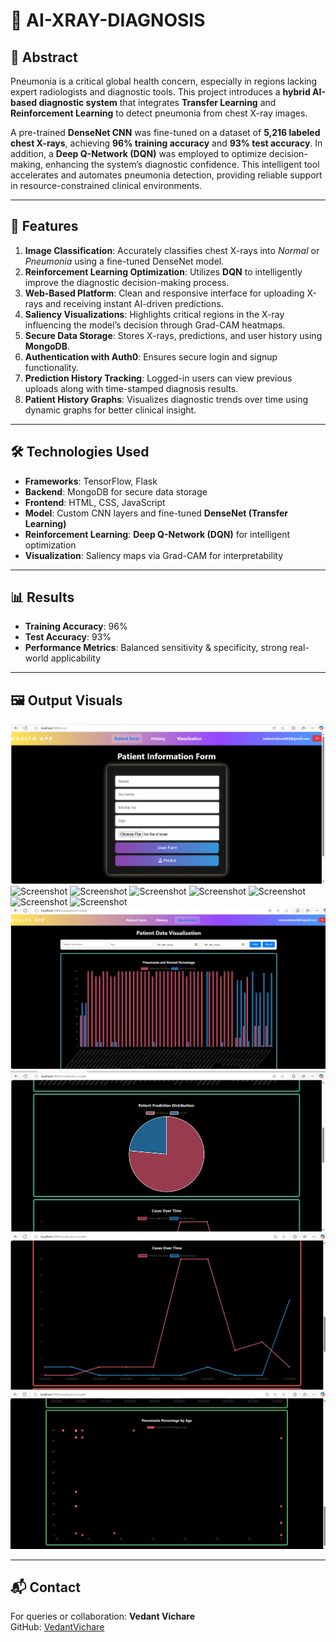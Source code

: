 # 🧠 AI-XRAY-DIAGNOSIS

## 📌 Abstract
Pneumonia is a critical global health concern, especially in regions lacking expert radiologists and diagnostic tools. This project introduces a **hybrid AI-based diagnostic system** that integrates **Transfer Learning** and **Reinforcement Learning** to detect pneumonia from chest X-ray images.

A pre-trained **DenseNet CNN** was fine-tuned on a dataset of **5,216 labeled chest X-rays**, achieving **96% training accuracy** and **93% test accuracy**. In addition, a **Deep Q-Network (DQN)** was employed to optimize decision-making, enhancing the system’s diagnostic confidence. This intelligent tool accelerates and automates pneumonia detection, providing reliable support in resource-constrained clinical environments.

---

## 🌟 Features

1. **Image Classification**: Accurately classifies chest X-rays into _Normal_ or _Pneumonia_ using a fine-tuned DenseNet model.  
2. **Reinforcement Learning Optimization**: Utilizes **DQN** to intelligently improve the diagnostic decision-making process.  
3. **Web-Based Platform**: Clean and responsive interface for uploading X-rays and receiving instant AI-driven predictions.  
4. **Saliency Visualizations**: Highlights critical regions in the X-ray influencing the model’s decision through Grad-CAM heatmaps.  
5. **Secure Data Storage**: Stores X-rays, predictions, and user history using **MongoDB**.  
6. **Authentication with Auth0**: Ensures secure login and signup functionality.  
7. **Prediction History Tracking**: Logged-in users can view previous uploads along with time-stamped diagnosis results.  
8. **Patient History Graphs**: Visualizes diagnostic trends over time using dynamic graphs for better clinical insight.

---

## 🛠 Technologies Used

- **Frameworks**: TensorFlow, Flask  
- **Backend**: MongoDB for secure data storage  
- **Frontend**: HTML, CSS, JavaScript  
- **Model**: Custom CNN layers and fine-tuned **DenseNet (Transfer Learning)**  
- **Reinforcement Learning**: **Deep Q-Network (DQN)** for intelligent optimization  
- **Visualization**: Saliency maps via Grad-CAM for interpretability  

---

## 📊 Results

- **Training Accuracy**: 96%  
- **Test Accuracy**: 93%  
- **Performance Metrics**: Balanced sensitivity & specificity, strong real-world applicability

---

## 🖼 Output Visuals

![Screenshot](https://github.com/VedantVichare/AI-XRAY-DIAGNOSIS/blob/d61de5e4adfce2c76554e6565e16f418339a408b/Project_Pictures/Screenshot%202024-11-11%20091504.png)
![Screenshot](https://github.com/VedantVichare/AI-XRAY-DIAGNOSIS/blob/62b4027d26bce073e63c95f1220adb9eaa2085dc/Project_Pictures/Screenshot%202025-04-08%20001217.png)
![Screenshot](https://github.com/VedantVichare/AI-XRAY-DIAGNOSIS/blob/e5cb7a4d69a89e621eddf5eda8c64453c87c303e/Project_Pictures/Screenshot%202025-04-08%20001309.png)
![Screenshot](https://github.com/VedantVichare/AI-XRAY-DIAGNOSIS/blob/e5cb7a4d69a89e621eddf5eda8c64453c87c303e/Project_Pictures/Screenshot%202025-04-08%20001347.png)
![Screenshot](https://github.com/VedantVichare/AI-XRAY-DIAGNOSIS/blob/e5cb7a4d69a89e621eddf5eda8c64453c87c303e/Project_Pictures/Screenshot%202025-04-08%20001406.png)
![Screenshot](https://github.com/VedantVichare/AI-XRAY-DIAGNOSIS/blob/7b2148f35aed8f07fa8b149b71e7ac72d32e200b/Project_Pictures/Screenshot%202025-04-08%20002221.png)
![Screenshot](https://github.com/VedantVichare/AI-XRAY-DIAGNOSIS/blob/7b2148f35aed8f07fa8b149b71e7ac72d32e200b/Project_Pictures/Screenshot%202025-04-08%20002240.png)
![Screenshot](https://github.com/VedantVichare/AI-XRAY-DIAGNOSIS/blob/6653637057d66e6bd17902af00cda579ab4a7014/Project_Pictures/Screenshot%202025-04-08%20002650.png)
![Screenshot](https://github.com/VedantVichare/AI-XRAY-DIAGNOSIS/blob/d61de5e4adfce2c76554e6565e16f418339a408b/Project_Pictures/Screenshot%202024-11-11%20092109.png)
![Screenshot](https://github.com/VedantVichare/AI-XRAY-DIAGNOSIS/blob/d61de5e4adfce2c76554e6565e16f418339a408b/Project_Pictures/Screenshot%202024-11-11%20091741.png)
![Screenshot](https://github.com/VedantVichare/AI-XRAY-DIAGNOSIS/blob/d61de5e4adfce2c76554e6565e16f418339a408b/Project_Pictures/Screenshot%202024-11-11%20091800.png)
![Screenshot](https://github.com/VedantVichare/AI-XRAY-DIAGNOSIS/blob/d61de5e4adfce2c76554e6565e16f418339a408b/Project_Pictures/Screenshot%202024-11-11%20091811.png)

---

## 📬 Contact

For queries or collaboration: **Vedant Vichare**  
GitHub: [VedantVichare](https://github.com/VedantVichare)  


